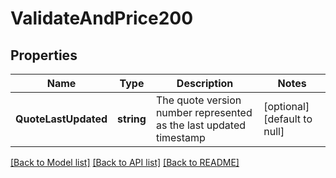 # ValidateAndPrice200

## Properties
Name | Type | Description | Notes
------------ | ------------- | ------------- | -------------
**QuoteLastUpdated** | **string** | The quote version number represented as the last updated timestamp | [optional] [default to null]

[[Back to Model list]](../README.md#documentation-for-models) [[Back to API list]](../README.md#documentation-for-api-endpoints) [[Back to README]](../README.md)


